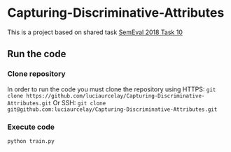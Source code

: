 # Capturing-Discriminative-Attributes

This is a project based on shared task [SemEval 2018 Task 10](https://aclanthology.org/S18-1117/)

## Run the code
### Clone repository
In order to run the code you must clone the repository using HTTPS:
`git clone https://github.com/luciaurcelay/Capturing-Discriminative-Attributes.git`
Or SSH:
`git clone git@github.com:luciaurcelay/Capturing-Discriminative-Attributes.git`
### Execute code
`python train.py`
